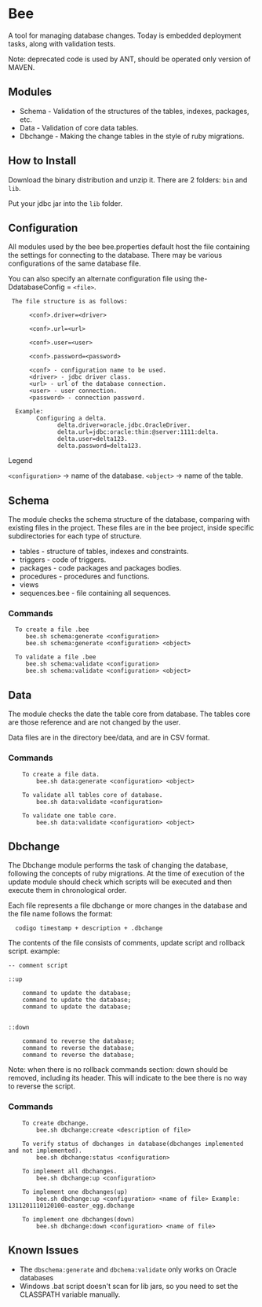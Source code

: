 # Bee

A tool for managing database changes.
Today is embedded deployment tasks, along with validation tests.

Note: deprecated code is used by ANT, should be operated only version of MAVEN.

## Modules

* Schema - Validation of the structures of the tables, indexes, packages, etc.
* Data - Validation of core data tables.
* Dbchange - Making the change tables in the style of ruby migrations.

## How to Install

Download the binary distribution and unzip it. There are 2 folders: `bin` and `lib`.

Put your jdbc jar into the `lib` folder.

## Configuration

All modules used by the bee bee.properties default host the file containing the settings for connecting to the database. There may be various configurations of the same database file.

You can also specify an alternate configuration file using the-DdatabaseConfig = `<file>`.

     The file structure is as follows: 

          <conf>.driver=<driver>

          <conf>.url=<url>

          <conf>.user=<user>

          <conf>.password=<password>

          <conf> - configuration name to be used.
          <driver> - jdbc driver class.
          <url> - url of the database connection.
          <user> - user connection.
          <password> - connection password.

      Example:
            Configuring a delta.
                  delta.driver=oracle.jdbc.OracleDriver.
                  delta.url=jdbc:oracle:thin:@server:1111:delta.
                  delta.user=delta123.
                  delta.password=delta123.

Legend

  `<configuration>` -> name of the database.
  `<object>` -> name of the table.

## Schema

The module checks the schema structure of the database, comparing with existing files in the project. These files are in the bee project, inside specific subdirectories for each type of structure.

   * tables  -  structure of tables, indexes and constraints.
   * triggers  -  code of triggers.
   * packages  -  code packages and packages bodies.
   * procedures  -  procedures and functions.
   * views
   * sequences.bee  -  file containing all sequences.

### Commands

      To create a file .bee
         bee.sh schema:generate <configuration>
         bee.sh schema:generate <configuration> <object>

      To validate a file .bee
         bee.sh schema:validate <configuration>
         bee.sh schema:validate <configuration> <object>


## Data

The module checks the date the table core from database. The tables core are those reference and are not changed by the user.

Data files are in the directory bee/data, and are in CSV format.

### Commands

        To create a file data.
            bee.sh data:generate <configuration> <object>

        To validate all tables core of database.
            bee.sh data:validate <configuration>

        To validate one table core.
            bee.sh data:validate <configuration> <object>


## Dbchange

The Dbchange module performs the task of changing the database, following the concepts of ruby migrations. At the time of execution of the update module should check which scripts will be executed and then execute them in chronological order.


Each file represents a file dbchange or more changes in the database and the file name follows the format:

      codigo timestamp + description + .dbchange


The contents of the file consists of comments, update script and rollback script. example:

    -- comment script

    ::up

        command to update the database;
        command to update the database;
        command to update the database;


    ::down
        
        command to reverse the database;
        command to reverse the database;
        command to reverse the database;


Note:  when there is no rollback commands section: down should be removed, including its header. This will indicate to the bee there is no way to reverse the script.

### Commands

        To create dbchange.
            bee.sh dbchange:create <description of file>

        To verify status of dbchanges in database(dbchanges implemented and not implemented).
            bee.sh dbchange:status <configuration>

        To implement all dbchanges.  
            bee.sh dbchange:up <configuration>

        To implement one dbchanges(up)
            bee.sh dbchange:up <configuration> <name of file> Example: 1311201110120100-easter_egg.dbchange

        To implement one dbchanges(down)
            bee.sh dbchange:down <configuration> <name of file>


## Known Issues

* The `dbschema:generate` and `dbchema:validate` only works on Oracle databases
* Windows .bat script doesn't scan for lib jars, so you need to set the CLASSPATH variable manually.